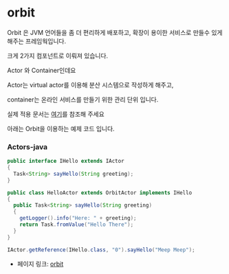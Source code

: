 # orbit

Orbit 은 JVM 언어들을 좀 더 편리하게 배포하고, 확장이 용이한 서비스로 만들수 있게 해주는 프레임웍입니다.

크게 2가지 컴포넌트로 이뤄져 있습니다.

Actor 와 Container인데요

Actor는 virtual actor를 이용해 분산 시스템으로 작성하게 해주고,

container는 온라인 서비스를 만들기 위한 관리 단위 입니다.

실제 적용 문서는 [여기](http://orbit.bioware.com/)를 참조해 주세요

아래는 Orbit을 이용하는 예제 코드 입니다.
### Actors-java
```java
public interface IHello extends IActor
{
  Task<String> sayHello(String greeting);
}

public class HelloActor extends OrbitActor implements IHello
{
  public Task<String> sayHello(String greeting)
  {
    getLogger().info("Here: " + greeting);
    return Task.fromValue("Hello There");
  }
}

IActor.getReference(IHello.class, "0").sayHello("Meep Meep");
```
 - 페이지 링크: [orbit](https://github.com/electronicarts/orbit)
